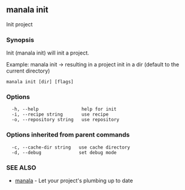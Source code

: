 ## manala init

Init project

### Synopsis

Init (manala init) will init a project.

Example: manala init -> resulting in a project init in a dir (default to the current directory)

```
manala init [dir] [flags]
```

### Options

```
  -h, --help                help for init
  -i, --recipe string       use recipe
  -o, --repository string   use repository
```

### Options inherited from parent commands

```
  -c, --cache-dir string   use cache directory
  -d, --debug              set debug mode
```

### SEE ALSO

* [manala](manala.md)	 - Let your project's plumbing up to date

